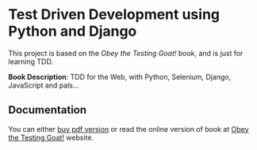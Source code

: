 
# Test Driven Development using Python and Django

This project is based on the *Obey the Testing Goat!* book, and is just for learning TDD.


**Book Description**: TDD for the Web, with Python, Selenium, Django, JavaScript and pals...


## Documentation

You can either [buy pdf version](https://amzn.to/2vl4B6O) or read the online version of book at [Obey the Testing Goat!](http://www.obeythetestinggoat.com/) website.

